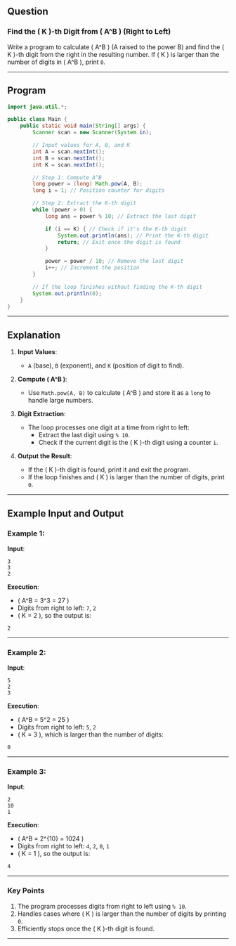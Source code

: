 
## **Question**
### Find the \( K \)-th Digit from \( A^B \) (Right to Left)

Write a program to calculate \( A^B \) (A raised to the power B) and find the \( K \)-th digit from the right in the resulting number. If \( K \) is larger than the number of digits in \( A^B \), print `0`.

---

## **Program**

```java
import java.util.*;

public class Main {
    public static void main(String[] args) {
        Scanner scan = new Scanner(System.in);

        // Input values for A, B, and K
        int A = scan.nextInt();
        int B = scan.nextInt();
        int K = scan.nextInt();

        // Step 1: Compute A^B
        long power = (long) Math.pow(A, B);
        long i = 1; // Position counter for digits

        // Step 2: Extract the K-th digit
        while (power > 0) {
            long ans = power % 10; // Extract the last digit

            if (i == K) { // Check if it's the K-th digit
                System.out.println(ans); // Print the K-th digit
                return; // Exit once the digit is found
            }

            power = power / 10; // Remove the last digit
            i++; // Increment the position
        }

        // If the loop finishes without finding the K-th digit
        System.out.println(0);
    }
}
```

---

## **Explanation**

1. **Input Values**:
   - `A` (base), `B` (exponent), and `K` (position of digit to find).

2. **Compute \( A^B \)**:
   - Use `Math.pow(A, B)` to calculate \( A^B \) and store it as a `long` to handle large numbers.

3. **Digit Extraction**:
   - The loop processes one digit at a time from right to left:
     - Extract the last digit using `% 10`.
     - Check if the current digit is the \( K \)-th digit using a counter `i`.

4. **Output the Result**:
   - If the \( K \)-th digit is found, print it and exit the program.
   - If the loop finishes and \( K \) is larger than the number of digits, print `0`.

---

## **Example Input and Output**

### Example 1:
**Input**:
```
3
3
2
```
**Execution**:
- \( A^B = 3^3 = 27 \)
- Digits from right to left: `7`, `2`
- \( K = 2 \), so the output is:
```
2
```

---

### Example 2:
**Input**:
```
5
2
3
```
**Execution**:
- \( A^B = 5^2 = 25 \)
- Digits from right to left: `5`, `2`
- \( K = 3 \), which is larger than the number of digits:
```
0
```

---

### Example 3:
**Input**:
```
2
10
1
```
**Execution**:
- \( A^B = 2^{10} = 1024 \)
- Digits from right to left: `4`, `2`, `0`, `1`
- \( K = 1 \), so the output is:
```
4
```

---

### **Key Points**
1. The program processes digits from right to left using `% 10`.
2. Handles cases where \( K \) is larger than the number of digits by printing `0`.
3. Efficiently stops once the \( K \)-th digit is found.

---

